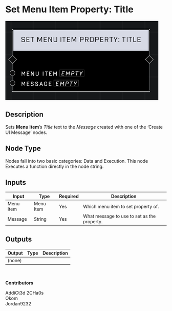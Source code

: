 # Set Menu Item Property: Title
![](../../../.gitbook/assets/set-menu-item-property-title.png)
## Description
Sets **Menu Item**’s _Title_ text to the _Message_ created with one of the ‘Create UI Message’ nodes.  

## Node Type
Nodes fall into two basic categories: Data and Execution. This node Executes a function directly in the node string.

## Inputs
| Input | Type | Required | Description |
|------------------|------------------|----------|--------------------------------------------------------------|
| Menu Item | Menu Item | Yes | Which menu item to set property of. |
| Message | String | Yes | What message to use to set as the property. |

## Outputs
| Output | Type | Description |
|------------------|------------------|--------------------------------------------------------------|
| (none) | | |

\
\
**Contributors**

AddiCt3d 2CHa0s \
Okom \
Jordan9232